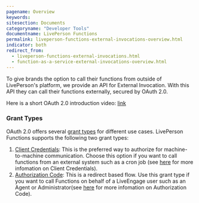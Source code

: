 ```yaml
---
pagename: Overview
keywords:
sitesection: Documents
categoryname: "Developer Tools"
documentname: LivePerson Functions
permalink: liveperson-functions-external-invocations-overview.html
indicator: both
redirect_from:
  - liveperson-functions-external-invocations.html
  - function-as-a-service-external-invocations-overview.html
---
```


To give brands the option to call their functions from outside of LivePerson's platform, we provide an API for External Invocation. With this API they can call their functions externally, secured by OAuth 2.0.

Here is a short OAuth 2.0 introduction video: [link](https://www.youtube.com/watch?v=CPbvxxslDTU)

### Grant Types
OAuth 2.0 offers several [grant types](https://oauth.net/2/grant-types/) for different use cases. LivePerson Functions supports the following two grant types:

1. [Client Credentials](function-as-a-service-external-invocations-client-credentials.html): This is the preferred way to authorize for machine-to-machine communication. Choose this option if you want to call functions from an external system such as a cron job (see [here](https://oauth.net/2/grant-types/client-credentials/) for more infomation on Client Credentials).
2. [Authorization Code](function-as-a-service-external-invocations-authorization-code.html): This is a redirect based flow. Use this grant type if you want to call Functions on behalf of a LiveEngage user such as an Agent or Administrator(see [here](https://oauth.net/2/grant-types/authorization-code/) for more infomation on Authorization Code).
